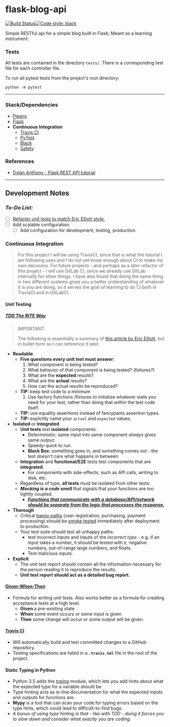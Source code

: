 # flask-blog-api

[![Build Status](https://travis-ci.org/dbanty/python-rest.svg?branch=master)](https://travis-ci.org/dbanty/python-rest)[![Code style: black](https://img.shields.io/badge/code%20style-black-000000.svg)](https://github.com/ambv/black)

Simple RESTful api for a simple blog built in Flask; Meant as a learning instrument.

### Tests
All tests are contained in the directory `tests/`. There is a corresponding test file for each controller file.

To run all pytest tests from the project's root directory:
```shell
python -m pytest
```

---

### Stack/Dependencies
* [Pipenv](https://github.com/pypa/pipenv)
* [Flask](https://flask.palletsprojects.com/en/1.1.x/)
* **Continuous Integration**
  * [Travis CI](https://travis-ci.org/)
  * [PyTest](https://pytest.org/en/latest/)
  * [Black](https://github.com/ambv/black)
  * [Safety](https://pyup.io/safety/)

### References
* [Dylan Anthony - Flask REST API tutorial](https://dev.to/dbanty/python-rest-api-flask-basics-3ffn)

---

## Development Notes

### *To-Do List:*

- [ ] [Refactor unit tests to match Eric Elliott style.](https://medium.com/javascript-scene/behavior-driven-development-bdd-and-functional-testing-62084ad7f1f2)
- [ ] Add scalable configuration.
  - [ ] Add configuration for development, testing, production.

### Continuous Integration

>  For this project I will be using TravisCI, since that is what the tutorial I am following uses and I do not yet know enough about CI to make my own decisions.
>  For future projects - and perhaps as a later refactor of this project - I will use GitLab CI, since we already use GitLab internally for other things.
>  I have also found that doing the same thing in two different systems gives you a better understanding of whatever it is you are doing, so it serves the goal of learning to do CI both in TravisCI and in GitLabCI.

#### Unit Testing

##### [TDD The RITE Way](https://medium.com/javascript-scene/tdd-the-rite-way-53c9b46f45e3)

> IMPORTANT:
>
> The following is essentially a summary of [this article by Eric Elliott](https://medium.com/javascript-scene/tdd-the-rite-way-53c9b46f45e3), but in bullet form so I can reference it later.

* **Readable**
  * **Five questions every unit test must answer:**
    1. What component is being tested?
    2. What behavior of that component is being tested? (fixtures?)
    3. What are the **expected** results?
    4. What are the **actual** results?
    5. How can the actual results be reproduced?
  * **TIP:** keep test code to a minimum
     1. Use factory functions /fixtures to initialize  whatever state you need for your test, rather than doing that *within* the test code itself.
  * **TIP:** use equality assertions instead of fancypants assertion types.
  * **TIP:** explicitly name your `actual` and `expected` values.
* **Isolated** or **Integrated**
  * **Unit tests** test **isolated** components.
    * Deterministic: same input into same component *always* gives same output.
    * Speedy-quick to run.
    * **Black Box:** something goes in, and something comes out - the test doesn't care what happens in between.
  * **Integration** and **functional/E2E** tests test components that are **integrated**.
    * For components with side-effects, such as API calls, writing to disk, etc.
  * Regardless of type, **all tests** must be isolated from other tests.
  * ***Mocking is a code smell*** that signals that your functions are too tightly coupled.
    * <u>***Functions that communicate with a database/API/network should be separate from the logic that processes the response.***</u>
* **Thorough**
  * Critical [happy paths](https://en.wikipedia.org/wiki/Happy_path) (user registration, purchasing, payment processing) should be [smoke tested](https://www.techopedia.com/definition/4354/smoke-testing) immediately after deployment to production.
  * Your test suite should test all unhappy paths:
    * test incorrect inputs and inputs of the *incorrect type* - e.g. if an input takes a number, it should be tested with `0`, negative numbers, out-of-range large numbers, and floats.
    * Test malicious inputs.
* **Explicit**
  * The unit test report should contain all the information necessary for the person reading it to reproduce the  results.
  * **Unit test report should act as a detailed bug report.**

#### [Given-When-Then](https://martinfowler.com/bliki/GivenWhenThen.html)

* Formula for writing unit tests. Also works better as a formula for creating acceptance tests at a high level.
  * **Given** a pre-existing state
  * **When** some event occurs or some input is given
  * **Then** some change will occur or some output will be given.



#### [Travis CI](https://travis-ci.org/)

* Will automatically build and test committed changes to a GitHub repository.
* Testing specifications are listed in a **`.travis.tml`** file in the root of the project.

#### Static Typing in Python

* Python 3.5 adds the [*typing*](https://docs.python.org/3/library/typing.html?highlight=typing#module-typing) module, which lets you add hints about what the expected type for a variable should be.
* Type hinting acts as in-line documentation for what the expected inputs and outputs for functions are.
* **Mypy** is a tool that can scan your code for typing errors based on the type hints, which could lead to difficult-to-find bugs.
* *A bonus of using type hinting is that - like with TDD - doing it forces you to slow down and consider what exactly you are coding.*
